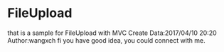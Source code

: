 # FileUpload
that is a sample for FileUpload with MVC
Create Data:2017/04/10 20:20
Author:wangxch
fi you have good idea, you could connect with me.
